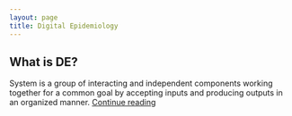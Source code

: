 ```yaml
---
layout: page
title: Digital Epidemiology
---
```

## What is DE?
System is a group of interacting and independent components working together for a common goal by accepting inputs and producing outputs in an organized manner. [Continue reading](https://msquarme.github.io/DE)
